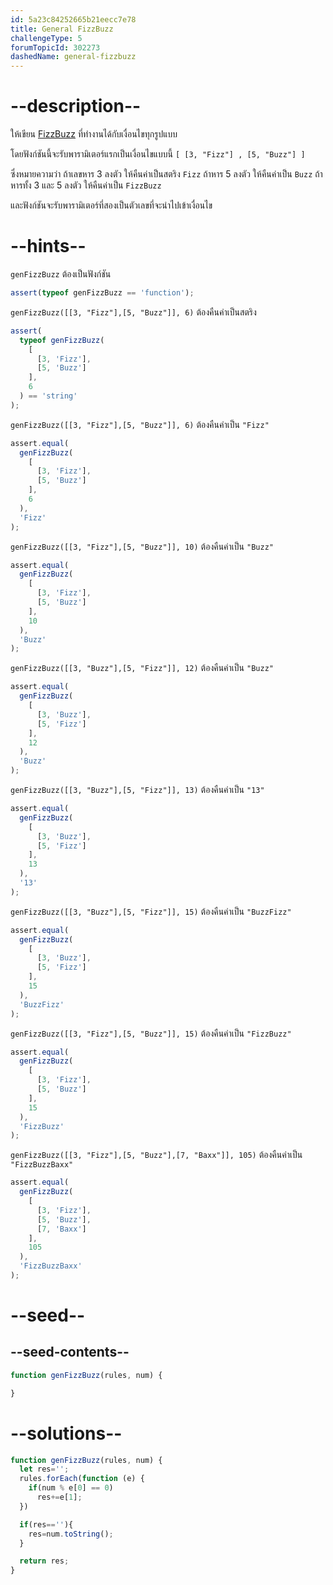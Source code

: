 ```yaml
---
id: 5a23c84252665b21eecc7e78
title: General FizzBuzz
challengeType: 5
forumTopicId: 302273
dashedName: general-fizzbuzz
---
```


# --description--

ให้เขียน [FizzBuzz](https://rosettacode.org/wiki/FizzBuzz) ที่ทำงานได้กับเงื่อนไขทุกรูปแบบ

โดยฟังก์ชันนี้จะรับพารามิเตอร์แรกเป็นเงื่อนไขแบบนี้ `[ [3, "Fizz"] , [5, "Buzz"] ]`

ซึ่งหมายความว่า ถ้าเลขหาร 3 ลงตัว ให้คืนค่าเป็นสตริง `Fizz` ถ้าหาร 5 ลงตัว ให้คืนค่าเป็น `Buzz` ถ้าหารทั้ง 3 และ 5 ลงตัว ให้คืนค่าเป็น `FizzBuzz`

และฟังก์ชันจะรับพารามิเตอร์ที่สองเป็นตัวเลขที่จะนำไปเข้าเงื่อนไข

# --hints--

`genFizzBuzz` ต้องเป็นฟังก์ชัน

```js
assert(typeof genFizzBuzz == 'function');
```

`genFizzBuzz([[3, "Fizz"],[5, "Buzz"]], 6)` ต้องคืนค่าเป็นสตริง

```js
assert(
  typeof genFizzBuzz(
    [
      [3, 'Fizz'],
      [5, 'Buzz']
    ],
    6
  ) == 'string'
);
```

`genFizzBuzz([[3, "Fizz"],[5, "Buzz"]], 6)` ต้องคืนค่าเป็น `"Fizz"`

```js
assert.equal(
  genFizzBuzz(
    [
      [3, 'Fizz'],
      [5, 'Buzz']
    ],
    6
  ),
  'Fizz'
);
```

`genFizzBuzz([[3, "Fizz"],[5, "Buzz"]], 10)` ต้องคืนค่าเป็น `"Buzz"`

```js
assert.equal(
  genFizzBuzz(
    [
      [3, 'Fizz'],
      [5, 'Buzz']
    ],
    10
  ),
  'Buzz'
);
```

`genFizzBuzz([[3, "Buzz"],[5, "Fizz"]], 12)` ต้องคืนค่าเป็น `"Buzz"`

```js
assert.equal(
  genFizzBuzz(
    [
      [3, 'Buzz'],
      [5, 'Fizz']
    ],
    12
  ),
  'Buzz'
);
```

`genFizzBuzz([[3, "Buzz"],[5, "Fizz"]], 13)` ต้องคืนค่าเป็น `"13"`

```js
assert.equal(
  genFizzBuzz(
    [
      [3, 'Buzz'],
      [5, 'Fizz']
    ],
    13
  ),
  '13'
);
```

`genFizzBuzz([[3, "Buzz"],[5, "Fizz"]], 15)` ต้องคืนค่าเป็น `"BuzzFizz"`

```js
assert.equal(
  genFizzBuzz(
    [
      [3, 'Buzz'],
      [5, 'Fizz']
    ],
    15
  ),
  'BuzzFizz'
);
```

`genFizzBuzz([[3, "Fizz"],[5, "Buzz"]], 15)` ต้องคืนค่าเป็น `"FizzBuzz"`

```js
assert.equal(
  genFizzBuzz(
    [
      [3, 'Fizz'],
      [5, 'Buzz']
    ],
    15
  ),
  'FizzBuzz'
);
```

`genFizzBuzz([[3, "Fizz"],[5, "Buzz"],[7, "Baxx"]], 105)` ต้องคืนค่าเป็น `"FizzBuzzBaxx"`

```js
assert.equal(
  genFizzBuzz(
    [
      [3, 'Fizz'],
      [5, 'Buzz'],
      [7, 'Baxx']
    ],
    105
  ),
  'FizzBuzzBaxx'
);
```

# --seed--

## --seed-contents--

```js
function genFizzBuzz(rules, num) {

}
```

# --solutions--

```js
function genFizzBuzz(rules, num) {
  let res='';
  rules.forEach(function (e) {
    if(num % e[0] == 0)
      res+=e[1];
  })

  if(res==''){
    res=num.toString();
  }

  return res;
}
```
